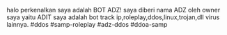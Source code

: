 halo perkenalkan saya adalah BOT ADZ!
saya diberi nama ADZ oleh owner saya yaitu ADIT
saya adalah bot track ip,roleplay,ddos,linux,trojan,dll virus lainnya.
#ddos
#samp-roleplay
#adz-ddos
#ddoa-samp
